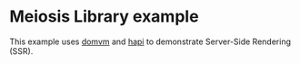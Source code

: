 # Meiosis Library example

This example uses [domvm](http://leeoniya.github.io/domvm) and [hapi](https://hapijs.com) to demonstrate Server-Side Rendering (SSR).

